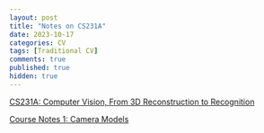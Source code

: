 ```yaml
---
layout: post
title: "Notes on CS231A"
date: 2023-10-17
categories: CV
tags: [Traditional CV]
comments: true
published: true
hidden: true
---
```


[CS231A: Computer Vision, From 3D Reconstruction to Recognition](https://web.stanford.edu/class/cs231a/index.html)

[Course Notes 1: Camera Models](notes-on-cs231a-course-notes-1-camera-models)
